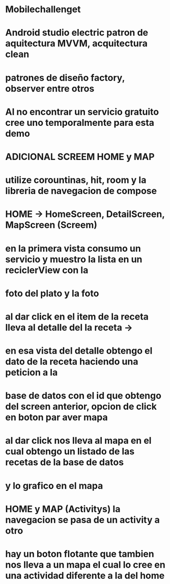 # Mobilechallenget


# Android studio electric patron de aquitectura MVVM, acquitectura clean 
# patrones de diseño factory, observer entre otros
# Al no encontrar un servicio gratuito cree uno temporalmente para esta demo 


# ADICIONAL SCREEM HOME y MAP
# utilize corountinas, hit, room y la libreria de navegacion de compose

# HOME -> HomeScreen, DetailScreen, MapScreen  (Screem)

# en la primera vista consumo un servicio y muestro la lista en un reciclerView con la 
# foto del plato y la foto

# al dar click en el item de la receta lleva al detalle del la receta ->
# en esa vista del detalle obtengo el dato de la receta haciendo una peticion a la
# base de datos con el id que obtengo del screen anterior, opcion de click en boton par aver mapa


# al dar click nos lleva al mapa en el cual obtengo un listado de las recetas de la base de datos 
# y lo grafico en el mapa 


# HOME y MAP (Activitys) la navegacion se pasa de un activity a otro 

# hay un boton flotante que tambien nos lleva a un mapa el cual lo cree en una actividad diferente a la del home